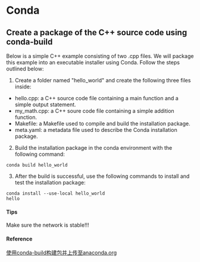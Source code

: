 # Conda
## Create a package of the C++ source code using conda-build
Below is a simple C++ example consisting of two .cpp files. We will package this example into an executable installer using Conda. Follow the steps outlined below:
1. Create a folder named "hello_world" and create the following three files inside:
 - hello.cpp: a C++ source code file containing a main function and a simple output statement.
 - my_math.cpp: a C++ soure code file containing a simple addition function.
 - Makefile: a Makefile used to compile and build the installation package.
 - meta.yaml: a metadata file used to describe the Conda installation package.
2. Build the installation package in the conda environment with the following command:
```
conda build hello_world
```
3. After the build is successful, use the following commands to install and test the installation package:
```
conda install --use-local hello_world
hello
```
#### Tips
Make sure the network is stable!!!
#### Reference
[使用conda-build构建包并上传至anaconda.org](https://www.jianshu.com/p/0b737a1ae425)
